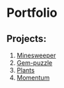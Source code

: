 # Portfolio
## Projects:
1. [Minesweeper](https://buffy795.github.io/Portfolio/minesweeper/)
2. [Gem-puzzle](https://buffy795.github.io/Portfolio/gem-puzzle/)
3. [Plants](https://buffy795.github.io/Portfolio/plants/)
4. [Momentum](https://buffy795.github.io/Portfolio/momentum/)